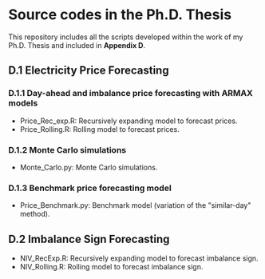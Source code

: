 # Source codes in the Ph.D. Thesis
This repository includes all the scripts developed within the work of my Ph.D. Thesis and included in **Appendix D**.


## D.1 Electricity Price Forecasting

### D.1.1 Day-ahead and imbalance price forecasting with ARMAX models
  - Price_Rec_exp.R: Recursively expanding model to forecast prices.
  - Price_Rolling.R: Rolling model to forecast prices.

### D.1.2 Monte Carlo simulations
  - Monte_Carlo.py: Monte Carlo simulations.

### D.1.3 Benchmark price forecasting model
  - Price_Benchmark.py: Benchmark model (variation of the "similar-day" method).


## D.2 Imbalance Sign Forecasting
  - NIV_RecExp.R: Recursively expanding model to forecast imbalance sign.
  - NIV_Rolling.R: Rolling model to forecast imbalance sign.



